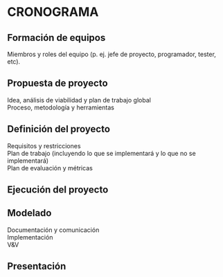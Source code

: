# CRONOGRAMA
  
## Formación de equipos  
Miembros y roles del equipo (p. ej. jefe de proyecto, programador, tester, etc). 
  
## Propuesta de proyecto  
Idea, análisis de viabilidad y plan de trabajo global  
Proceso, metodología y herramientas  
  
## Definición del proyecto  
Requisitos y restricciones  
Plan de trabajo (incluyendo lo que se implementará y lo que no se implementará)  
Plan de evaluación y métricas  
  
## Ejecución del proyecto  
  
## Modelado  
Documentación y comunicación  
Implementación  
V&V  
 
## Presentación
